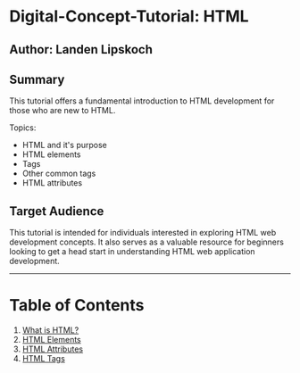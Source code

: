 # Digital-Concept-Tutorial: HTML

## Author: Landen Lipskoch
## Summary
This tutorial offers a fundamental introduction to HTML development for those who are new to HTML.

Topics:
- HTML and it's purpose
- HTML elements
- Tags
- Other common tags
- HTML attributes

## Target Audience
This tutorial is intended for individuals interested in exploring HTML web development concepts. It also serves as a valuable resource for beginners looking to get a head start in understanding HTML web application development.

--- 
# Table of Contents

1. [What is HTML?](html_intro.md)
2. [HTML Elements](html_elements.md)
3. [HTML Attributes](html_attributes.md)
4. [HTML Tags](tags.md)
